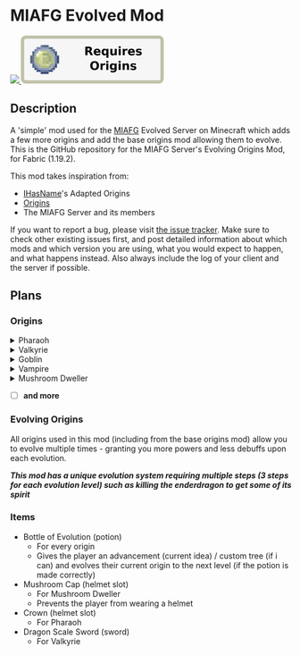 # MIAFG Evolved Mod

<p>
<strong>
   <a href="https://www.curseforge.com/minecraft/mc-mods/fabric-api">
   <img src="https://camo.githubusercontent.com/1eaa170f8b386b7a92cdc9c8eb6243c667c188bd25bba8925400018f92d650b7/68747470733a2f2f692e696d6775722e636f6d2f625475733477482e706e67" width=256 length=512>
   </a>
   <a href="https://www.curseforge.com/minecraft/mc-mods/origins">
   <img src="https://raw.githubusercontent.com/UltrusBot/Images/b3e2626a5e5f1f7dfadcfaabeb4bb87c348f9c68/requires_origins.png" width=256 length=512>
   </a>
</strong>
</p>

## Description

A 'simple' mod used for the [MIAFG](http://miafg.com) Evolved Server on Minecraft which adds a few more origins and add the base origins mod allowing them to evolve.
This is the GitHub repository for the MIAFG Server's Evolving Origins Mod, for Fabric (1.19.2).

This mod takes inspiration from:
- [IHasName](https://www.youtube.com/@IHasName)'s Adapted Origins
- [Origins](https://www.curseforge.com/minecraft/mc-mods/origins)
- The MIAFG Server and its members

If you want to report a bug, please visit [the issue tracker](https://github.com/LarryPlayz/Origins-Evolved-MIAFG/issues). Make sure to check other existing issues first, and post detailed information about which mods and which version you are using, what you would expect to happen, and what happens instead. Also always include the log of your client and the server if possible.

## Plans

### Origins

<details>
<summary>Pharaoh</summary>

>"The spirit of a pharaoh lives on as the undead shadow."

+ All zombies become passive
+ Every so often you will need to eat rotten flesh
+ If your flesh bar reaches zero you will start to die until you eat some rotten flesh or hit any mob
+ Villagers will not offer trades to you
+ You will gain buffs in a warm biome (eg Desert) and debuff in a cold biome (eg Snowy Plains)
+ You can only eat meat (except for bottled items)
+ You have 5 extra inventory spaces which do not drop on death
+ You have a pocket dimension (only desert biome): no other mobs or players can be sent here, **it is just a world where you can build**
+ You can toggle shadow mode (which lasts for 30 seconds)

   - In *Shadow Mode*: You see in a darker tone, you are much faster, you are able to phase into and out of blocks, you are able to become the shadow of a player/mob (mount/ride any mob you right click). This mode lasts for 30 seconds unless interupted; it can be cancelled at any time and recharged when the sun is above you (not blocked by any full blocks).
   - You will have an increased hunger drain while in this mod however and it **will not** kick you out of the toggle if you start taking hunger damage therefore it is important you keep an eye on it. It *will* kick you out of the mode if you take damage from a player.
</details>

<details>
<summary>Valkyrie</summary>
<!--review charlie's origin when at home-->
</details>

<details>
<summary>Goblin</summary> 
<!--inchling-esque TBC-->
</details>

<details>
<summary>Vampire</summary>
<!--possibly - requires feedback from server members-->
</details>

<details>
<summary>Mushroom Dweller</summary>
</details>

- [ ] **and more**

### Evolving Origins

All origins used in this mod (including from the base origins mod) allow you to evolve multiple times - granting you more powers and less debuffs upon each evolution.

***This mod has a unique evolution system requiring multiple steps (3 steps for each evolution level) such as killing the enderdragon to get some of its spirit***

### Items

- Bottle of Evolution (potion)
    - For every origin
    - Gives the player an advancement (current idea) / custom tree (if i can) and evolves their current origin to the next level (if the potion is made correctly) 
- Mushroom Cap (helmet slot)
    - For Mushroom Dweller
    - Prevents the player from wearing a helmet
- Crown (helmet slot)
    - For Pharaoh
- Dragon Scale Sword (sword)
    - For Valkyrie

